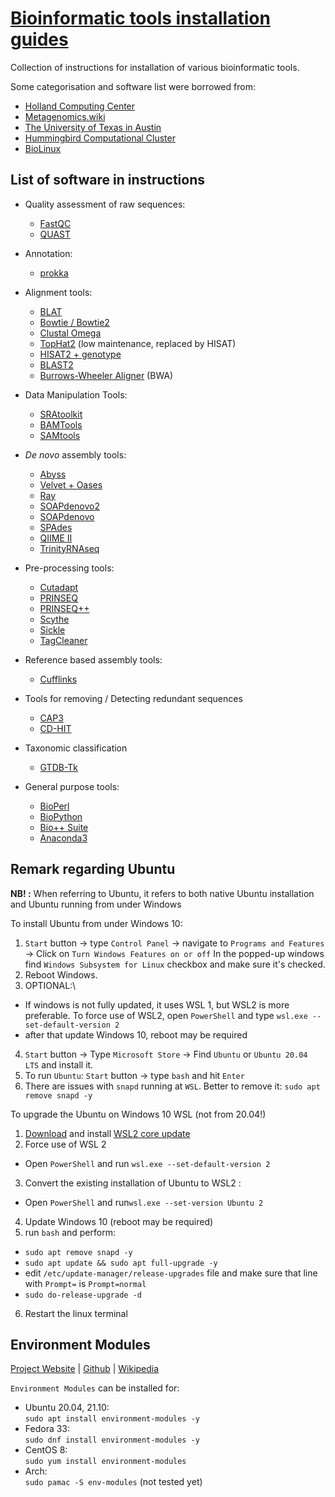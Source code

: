 # [Bioinformatic tools installation guides](https://yepererva.github.io/bioinformatic-tools-installation/)
Collection of instructions for installation of various bioinformatic tools.

Some categorisation and software list were borrowed from:
- [Holland Computing Center](https://hcc.unl.edu/docs/applications/app_specific/bioinformatics_tools/)
- [Metagenomics.wiki](http://www.metagenomics.wiki/tools/assembly)
- [The University of Texas in Austin](https://wikis.utexas.edu/display/bioiteam/Software)
- [Hummingbird Computational Cluster](https://www.hb.ucsc.edu/documentation/hummingbird-hardware-configurations/)
- [BioLinux](http://environmentalomics.org/bio-linux-software-list/)

## List of software in instructions

- Quality assessment of raw sequences:
  - [FastQC](./software/quality_assessment/fastqc.md)
  - [QUAST](./software/quality_assessment/quast.md)

- Annotation:
  - [prokka](./software/annotation/prokka.md)

- Alignment tools:
  - [BLAT](./software/alignment/blat.md)
  - [Bowtie / Bowtie2](./software/alignment/bowtie.md)
  - [Clustal Omega](./software/alignment/clustal.md)
  - [TopHat2](./software/alignment/tophat2.md) (low maintenance, replaced by HISAT)
  - [HISAT2 + genotype](./software/alignment/hisat.md)
  - [BLAST2](./software/alignment/blast+.md)
  - [Burrows-Wheeler Aligner](./software/alignment/bwa.md) (BWA)

- Data Manipulation Tools:
  - [SRAtoolkit](./software/data_manipulation/sratoolkit.md)
  - [BAMTools](./software/data_manipulation/bamtools.md)
  - [SAMtools](./software/data_manipulation/samtools.md)

- *De novo* assembly tools:
  - [Abyss](./software/de_novo_assemblers/abyss.md)
  - [Velvet + Oases](./software/de_novo_assemblers/velvet+oases.md)
  - [Ray](./software/de_novo_assemblers/ray.md)
  - [SOAPdenovo2](./software/de_novo_assemblers/soapdenovo2.md)
  - [SOAPdenovo](./software/de_novo_assemblers/soapdenovo.md)
  - [SPAdes](./software/de_novo_assemblers/spades.md)
  - [QIIME II](./software/de_novo_assemblers/qiime_ii.md)
  - [TrinityRNAseq](./software/de_novo_assemblers/trinityrnaseq.md)

- Pre-processing tools:
  - [Cutadapt](./software/pre-processing/cutadapt.md)
  - [PRINSEQ](./software/pre-processing/prinseq.md)
  - [PRINSEQ++](./software/pre-processing/prinseq++.md)
  - [Scythe](./software/pre-processing/scythe.md)
  - [Sickle](./software/pre-processing/sinkle.md)
  - [TagCleaner](./software/pre-processing/tagcleaner.md)

- Reference based assembly tools:
  - [Cufflinks](./software/reference-based_assemblers/cufflinks.md)

- Tools for removing / Detecting redundant sequences
  - [CAP3](./software/redundancy_detectors_and_removers/cap3.md)
  - [CD-HIT](./software/redundancy_detectors_and_removers/cd-hit.md)

- Taxonomic classification
  - [GTDB-Tk](./software/taxonomic_classification/gtdbtk.md)

- General purpose tools:
  - [BioPerl](./software/general_purpose/bioperl.md)
  - [BioPython](./software/general_purpose/biopython.md)
  - [Bio++ Suite](./software/general_purpose/bio++suite.md)
  - [Anaconda3](./software/general_purpose/anaconda.md)

## Remark regarding Ubuntu
**NB! :** When referring to Ubuntu, it refers to both native Ubuntu installation and Ubuntu running from under Windows

To install Ubuntu from under Windows 10:
1. `Start` button -> type `Control Panel` -> navigate to `Programs and Features` -> Click on `Turn Windows Features on or off`
In the popped-up windows find `Windows Subsystem for Linux` checkbox and make sure it's checked.
2. Reboot Windows.
3. OPTIONAL:\
  - If windows is not fully updated, it uses WSL 1, but WSL2 is more preferable. To force use of WSL2, open `PowerShell` and type `wsl.exe --set-default-version 2`
  - after that update Windows 10, reboot may be required
4. `Start` button -> Type `Microsoft Store` -> Find `Ubuntu` or `Ubuntu 20.04 LTS` and install it.
5. To run `Ubuntu`: `Start` button -> type `bash` and hit `Enter`
6. There are issues with `snapd` running at `WSL`. Better to remove it: `sudo apt remove snapd -y`


To upgrade the Ubuntu on Windows 10 WSL (not from 20.04!)

1. [Download](https://wslstorestorage.blob.core.windows.net/wslblob/wsl_update_x64.msi) and install [WSL2 core update](https://docs.microsoft.com/en-gb/windows/wsl/install-manual#step-4---download-the-linux-kernel-update-package)
2. Force use of WSL 2
  - Open `PowerShell` and run `wsl.exe --set-default-version 2`
3. Convert the existing installation of Ubuntu to WSL2 :
  - Open `PowerShell` and run`wsl.exe --set-version Ubuntu 2`
4. Update Windows 10 (reboot may be required)
5. run `bash` and perform:
  - `sudo apt remove snapd -y`
  - `sudo apt update && sudo apt full-upgrade -y`
  - edit `/etc/update-manager/release-upgrades` file and make sure that line with `Prompt=` is `Prompt=normal`
  - `sudo do-release-upgrade -d`
6. Restart the linux terminal

## Environment Modules

[Project Website]() | [Github]() | [Wikipedia](https://en.wikipedia.org/wiki/Environment_Modules_(software))

`Environment Modules` can be installed for:
- Ubuntu 20.04, 21.10:\
  `sudo apt install environment-modules -y`
- Fedora 33:\
  `sudo dnf install environment-modules -y`
- CentOS 8:\
  `sudo yum install environment-modules`
- Arch:\
  `sudo pamac -S env-modules` (not tested yet)
